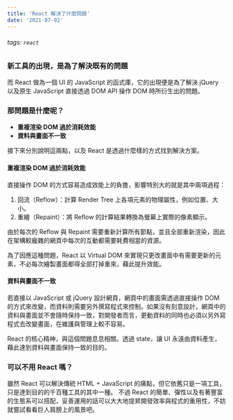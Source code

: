 ```yaml
---
title: 'React 解決了什麼問題'
date: '2021-07-02'
---
```


###### tags: `react`

### 新工具的出現，是為了解決既有的問題

而 React 做為一個 UI 的 JavaScript 的函式庫，它的出現便是為了解決 jQuery 以及原生 JavaScript 直接透過 DOM API 操作 DOM 時所衍生出的問題。

### 那問題是什麼呢？

- **重複渲染 DOM 過於消耗效能**
- **資料與畫面不一致**

接下來分別說明這兩點，以及 React 是透過什麼樣的方式找到解決方案。

#### 重複渲染 DOM 過於消耗效能

直接操作 DOM 的方式容易造成效能上的負擔，影響特別大的就是其中兩項過程：

1. 回流（Reflow）：計算 Render Tree 上各項元素的物理屬性，例如位置、大小。
2. 重繪（Repaint）：將 Reflow 的計算結果轉換為螢幕上實際的像素顯示。

由於每次的 Reflow 與 Repaint 需要重新計算所有節點，並且全部重新渲染，因此在架構較龐雜的網頁中每次的互動都需要耗費相當的資源。

為了因應這種問題，React 以 Virtual DOM 來實現只更改畫面中有需要更新的元素，不必每次繪製畫面都得全部打掉重來，藉此提升效能。

#### 資料與畫面不一致

若直接以 JavaScript 或 jQuery 設計網頁，網頁中的畫面需透過直接操作 DOM 的方式來改變，而資料則需要另外撰寫程式來控制。如果沒有刻意設計，網頁中的資料與畫面並不會隨時保持一致，對開發者而言，更動資料的同時也必須以另外寫程式去改變畫面，在維護與管理上較不容易。

React 的核心精神，與這個問題息息相關。透過 state，讓 UI 永遠由資料產生，藉此達到資料與畫面保持一致的目的。

### 可以不用 React 嗎？

雖然 React 可以解決傳統 HTML + JavaScript 的痛點，但它依舊只是一項工具，只是達到目的的千百種工具的其中一種。
不過 React 的簡單、彈性以及有著豐富的生態系可以搭配，妥善運用的話可以大大地提昇開發效率與程式的重用性，不妨就嘗試看看巨人肩膀上的風景吧。
